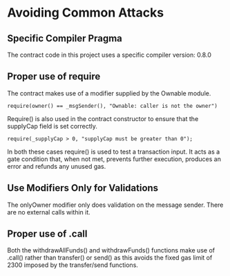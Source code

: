 # Avoiding Common Attacks

## Specific Compiler Pragma

The contract code in this project uses a specific compiler version: 0.8.0

## Proper use of require

The contract makes use of a modifier supplied by the Ownable module.

```
require(owner() == _msgSender(), "Ownable: caller is not the owner")
```

Require() is also used in the contract constructor to ensure that the supplyCap field is set correctly.

```
require(_supplyCap > 0, "supplyCap must be greater than 0");
```

In both these cases require() is used to test a transaction input. It acts as a gate condition that, when not met, prevents further execution, produces an error and refunds any unused gas.

## Use Modifiers Only for Validations

The onlyOwner modifier only does validation on the message sender. There are no external calls within it.

## Proper use of .call

Both the withdrawAllFunds() and withdrawFunds() functions make use of .call() rather than transfer() or send() as this avoids the fixed gas limit of 2300 imposed by the transfer/send functions.
